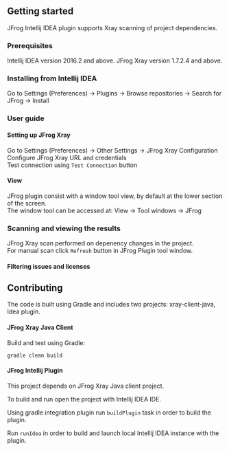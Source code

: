 ## Getting started
JFrog Intellij IDEA plugin supports Xray scanning of project dependencies.

### Prerequisites
Intellij IDEA version 2016.2 and above.
JFrog Xray version 1.7.2.4 and above.

### Installing from Intellij IDEA
Go to Settings (Preferences) -> Plugins -> Browse repositories -> Search for JFrog -> Install

### User guide

#### Setting up JFrog Xray 
Go to Settings (Preferences) -> Other Settings -> JFrog Xray Configuration</br>
Configure JFrog Xray URL and credentials</br>
Test connection using ```Test Connection``` button</br>

#### View
JFrog plugin consist with a window tool view, by default at the lower section of the screen.</br>
The window tool can be accessed at: View -> Tool windows -> JFrog </br>

### Scanning and viewing the results
JFrog Xray scan performed on depenency changes in the project.</br>
For manual scan click ```Refresh``` button in JFrog Plugin tool window.

#### Filtering issues and licenses


## Contributing
The code is built using Gradle and includes two projects: xray-client-java, Idea plugin.

#### JFrog Xray Java Client
Build and test using Gradle: 
```
gradle clean build
```

#### JFrog Intellij Plugin
This project depends on JFrog Xray Java client project.

To build and run open the project with Intellij IDEA IDE.

Using gradle integration plugin run ```buildPlugin``` task in order to build the plugin.

Run ```runIdea``` in order to build and launch local Intellij IDEA instance with the plugin.
